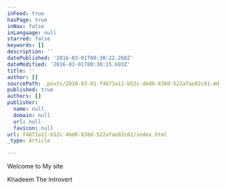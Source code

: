 ```yaml
---
inFeed: true
hasPage: true
inNav: false
inLanguage: null
starred: false
keywords: []
description: ''
datePublished: '2016-03-01T00:30:22.268Z'
dateModified: '2016-03-01T00:30:15.693Z'
title: ''
author: []
sourcePath: _posts/2016-03-01-f4671a11-b52c-4bd0-838d-522afae82c61.md
published: true
authors: []
publisher:
  name: null
  domain: null
  url: null
  favicon: null
url: f4671a11-b52c-4bd0-838d-522afae82c61/index.html
_type: Article

---
```

Welcome to My site

Khadeem The Introvert